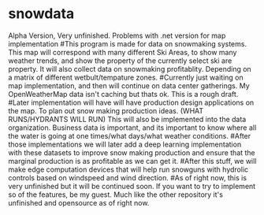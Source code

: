 # snowdata
Alpha Version, Very unfinished.
Problems with .net version for map implementation
#This program is made for data on snowmaking systems. This map will correspond with many different Ski Areas, to show many weather trends, and show the property of the currently select ski are property. It will also collect data on snowmaking profitablity. Depending on a matrix of different wetbult/tempature zones.
#Currently just waiting on map implementation, and then will continue on data center gatherings. My OpenWeatherMap data isn't caching but thats ok. This is a rough draft.
#Later implementation will have will have production design applications on the map. To plan out snow making production ideas. (WHAT RUNS/HYDRANTS WILL RUN) This will also be implemented into the data organization. Business data is important, and its important to know where all the water is going at one times/what days/what weather conditions.
#After those implementations we will later add a deep learning implementation with these datasets to improve snow making production and ensure that the marginal production is as profitable as we can get it.
#After this stuff, we will make edge computation devices that will help run snowguns with hydrolic controls based on windspeed and wind direction.
#As of right now, this is very unfinished but it will be continued soon. If you want to try to implement so of the features, be my guest. Much like the other repository it's unfinished and opensource as of right now.
